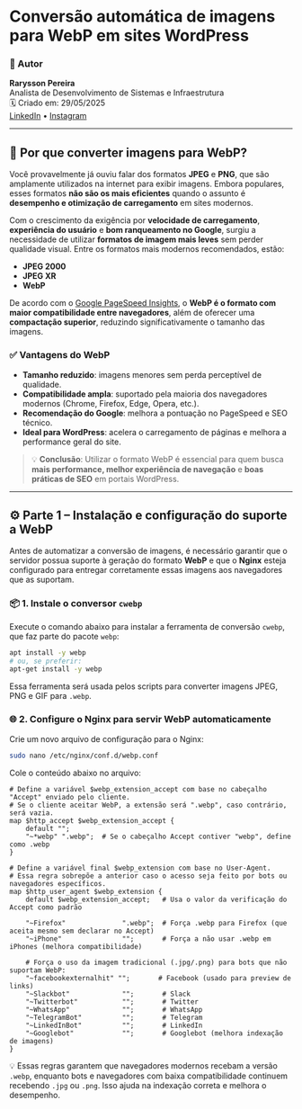 # Conversão automática de imagens para WebP em sites WordPress

### 👤 Autor

**Rarysson Pereira**  
Analista de Desenvolvimento de Sistemas e Infraestrutura  
🗓️ Criado em: 29/05/2025  
[LinkedIn](https://www.linkedin.com/in/rarysson-pereira?utm_source=share&utm_campaign=share_via&utm_content=profile&utm_medium=android_app) • [Instagram](https://www.instagram.com/raryssonpereira?igsh=MXhhb3N2MW1yNzl3cA==)

---

## 🧠 Por que converter imagens para WebP?

Você provavelmente já ouviu falar dos formatos **JPEG** e **PNG**, que são amplamente utilizados na internet para exibir imagens. Embora populares, esses formatos **não são os mais eficientes** quando o assunto é **desempenho e otimização de carregamento** em sites modernos.

Com o crescimento da exigência por **velocidade de carregamento**, **experiência do usuário** e **bom ranqueamento no Google**, surgiu a necessidade de utilizar **formatos de imagem mais leves** sem perder qualidade visual. Entre os formatos mais modernos recomendados, estão:

- **JPEG 2000**
- **JPEG XR**
- **WebP**

De acordo com o [Google PageSpeed Insights](https://web.dev/serve-images-webp/), o **WebP é o formato com maior compatibilidade entre navegadores**, além de oferecer uma **compactação superior**, reduzindo significativamente o tamanho das imagens.

### ✅ Vantagens do WebP

- **Tamanho reduzido**: imagens menores sem perda perceptível de qualidade.
- **Compatibilidade ampla**: suportado pela maioria dos navegadores modernos (Chrome, Firefox, Edge, Opera, etc.).
- **Recomendação do Google**: melhora a pontuação no PageSpeed e SEO técnico.
- **Ideal para WordPress**: acelera o carregamento de páginas e melhora a performance geral do site.

> 💡 **Conclusão**: Utilizar o formato WebP é essencial para quem busca **mais performance, melhor experiência de navegação** e **boas práticas de SEO** em portais WordPress.

---

## ⚙️ Parte 1 – Instalação e configuração do suporte a WebP

Antes de automatizar a conversão de imagens, é necessário garantir que o servidor possua suporte à geração do formato **WebP** e que o **Nginx** esteja configurado para entregar corretamente essas imagens aos navegadores que as suportam.

### 📦 1. Instale o conversor `cwebp`

Execute o comando abaixo para instalar a ferramenta de conversão `cwebp`, que faz parte do pacote `webp`:

```bash
apt install -y webp
# ou, se preferir:
apt-get install -y webp
```

Essa ferramenta será usada pelos scripts para converter imagens JPEG, PNG e GIF para `.webp`.

### 🌐 2. Configure o Nginx para servir WebP automaticamente

Crie um novo arquivo de configuração para o Nginx:

```bash
sudo nano /etc/nginx/conf.d/webp.conf
```

Cole o conteúdo abaixo no arquivo:

```nginx
# Define a variável $webp_extension_accept com base no cabeçalho "Accept" enviado pelo cliente.
# Se o cliente aceitar WebP, a extensão será ".webp", caso contrário, será vazia.
map $http_accept $webp_extension_accept {
    default "";
    "~*webp" ".webp";  # Se o cabeçalho Accept contiver "webp", define como .webp
}

# Define a variável final $webp_extension com base no User-Agent.
# Essa regra sobrepõe a anterior caso o acesso seja feito por bots ou navegadores específicos.
map $http_user_agent $webp_extension {
    default $webp_extension_accept;   # Usa o valor da verificação do Accept como padrão

    "~Firefox"              ".webp";  # Força .webp para Firefox (que aceita mesmo sem declarar no Accept)
    "~iPhone"               "";       # Força a não usar .webp em iPhones (melhora compatibilidade)

    # Força o uso da imagem tradicional (.jpg/.png) para bots que não suportam WebP:
    "~facebookexternalhit" "";       # Facebook (usado para preview de links)
    "~Slackbot"             "";       # Slack
    "~Twitterbot"           "";       # Twitter
    "~WhatsApp"             "";       # WhatsApp
    "~TelegramBot"          "";       # Telegram
    "~LinkedInBot"          "";       # LinkedIn
    "~Googlebot"            "";       # Googlebot (melhora indexação de imagens)
}
```

💡 Essas regras garantem que navegadores modernos recebam a versão `.webp`, enquanto bots e navegadores com baixa compatibilidade continuem recebendo `.jpg` ou `.png`. Isso ajuda na indexação correta e melhora o desempenho.


